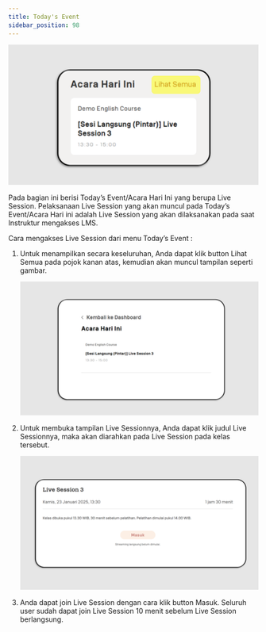 ```yaml
---
title: Today's Event
sidebar_position: 98
---
```

![](/img/today-indo-1.png)

Pada bagian ini berisi Today’s Event/Acara Hari Ini yang berupa Live Session. Pelaksanaan Live Session yang akan muncul pada Today’s Event/Acara Hari ini adalah Live Session yang akan dilaksanakan pada saat Instruktur mengakses LMS.

Cara mengakses Live Session dari menu Today’s Event :

1. Untuk menampilkan secara keseluruhan, Anda dapat klik button Lihat Semua pada pojok kanan atas, kemudian akan muncul tampilan seperti gambar.

   ![](/img/today-indo-2.png)
2. Untuk membuka tampilan Live Sessionnya, Anda dapat klik judul Live Sessionnya, maka akan diarahkan pada Live Session pada kelas tersebut.

   ![](/img/today-indo-3.png)
3. Anda dapat join Live Session dengan cara klik button Masuk. Seluruh user sudah dapat join Live Session 10 menit sebelum Live Session berlangsung.
